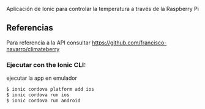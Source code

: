 Aplicación de Ionic para controlar la temperatura a través de la Raspberry Pi

## Referencias

Para referencia a la API consultar https://github.com/francisco-navarro/climateberry

### Ejecutar con  the Ionic CLI:

ejecutar la app en emulador

```bash
$ ionic cordova platform add ios
$ ionic cordova run ios
$ ionic cordova run android
```

